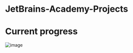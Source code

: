 # JetBrains-Academy-Projects
# Current progress

![image](https://user-images.githubusercontent.com/45365067/103617607-396a5e80-4f37-11eb-894a-1efe65f1654b.png)
